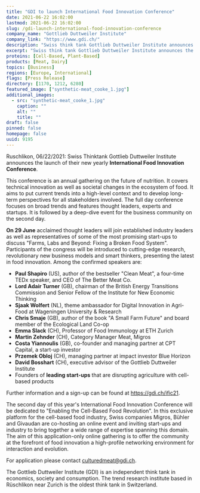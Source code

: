 ```yaml
---
title: "GDI to launch International Food Innovation Conference"
date: 2021-06-22 16:02:00
lastmod: 2021-06-22 16:02:00
slug: /gdi-launch-international-food-innovation-conference
company_name: "Gottlieb Duttweiler Institute"
company_link: "https://www.gdi.ch/"
description: "Swiss think tank Gottlieb Duttweiler Institute announces the launch of their new International Food Innovation Conference, an annual gathering on the future of nutrition covering technical innovation as well as societal changes in the ecosystem of food."
excerpt: "Swiss think tank Gottlieb Duttweiler Institute announces the launch of their new International Food Innovation Conference, an annual gathering on the future of nutrition covering technical innovation as well as societal changes in the ecosystem of food."
proteins: [Cell-Based, Plant-Based]
products: [Meat, Dairy]
topics: [Business]
regions: [Europe, International]
flags: [Press Release]
directory: [1170, 1212, 6280]
featured_image: ["synthetic-meat_cooke_1.jpg"]
additional_images:
  - src: "synthetic-meat_cooke_1.jpg"
    caption: ""
    alt: ""
    title: ""
draft: false
pinned: false
homepage: false
uuid: 9195
---
```

<p>Ruschlikon, 06/22/2021: Swiss Thinktank Gottlieb Duttweiler Institute announces the launch of their new yearly <strong>International Food Innovation Conference</strong>.</p>
<p>This conference is an annual gathering on the future of nutrition. It covers technical innovation as well as societal changes in the ecosystem of food. It aims to put current trends into a high-level context and to develop long-term perspectives for all stakeholders involved. The full day conference focuses on broad trends and features thought leaders, experts and startups. It is followed by a deep-dive event for the business community on the second day.</p>
<p><strong>On 29 June</strong> acclaimed thought leaders will join established industry leaders as well as representatives of some of the most promising start-ups to discuss "Farms, Labs and Beyond: Fixing a Broken Food System". Participants of the congress will be introduced to cutting-edge research, revolutionary new business models and smart thinkers, presenting the latest in food innovation. Among the confirmed speakers are:</p>
<ul>
<li><strong>Paul Shapiro</strong> (US), author of the bestseller "Clean Meat", a four-time TEDx speaker, and CEO of The Better Meat Co.</li>
<li><strong>Lord Adair Turner</strong> (GB), chairman of the British Energy Transitions Commission and Senior Fellow of the Institute for New Economic Thinking</li>
<li><strong>Sjaak Wolfert</strong> (NL), theme ambassador for Digital Innovation in Agri-Food at Wageningen University & Research</li>
<li><strong>Chris Smaje</strong> (GB), author of the book "A Small Farm Future" and board member of the Ecological Land Co-op</li>
<li><strong>Emma Slack</strong> (CH), Professor of Food Immunology at ETH Zurich</li>
<li><strong>Martin Zehnder</strong> (CH), Category Manager Meat, Migros</li>
<li><strong>Costa Yiannoulis</strong> (GB), co-founder and managing partner at CPT Capital, a start-up investor</li>
<li><strong>Przemek Obloj</strong> (CH), managing partner at impact investor Blue Horizon</li>
<li><strong>David Bosshart</strong> (CH), executive advisor of the Gottlieb Duttweiler Institute</li>
<li>Founders of <strong>leading start-ups</strong> that are disrupting agriculture with cell-based products</li>
</ul>
<p>Further information and a sign-up can be found at <a href="https://gdi.ch/ific21">https://gdi.ch/ific21</a>.</p>
<p>The second day of this year's International Food Innovation Conference will be dedicated to "Enabling the Cell-Based Food Revolution". In this exclusive platform for the cell-based food industry, Swiss companies Migros, Bühler and Givaudan are co-hosting an online event and inviting start-ups and industry to bring together a wide range of expertise spanning this domain. The aim of this application-only online gathering is to offer the community at the forefront of food innovation a high-profile networking environment for interaction and evolution.</p>
<p>For application please contact <a href="mailto:culturedmeat@gdi.ch">culturedmeat@gdi.ch</a>.</p>
<p>The Gottlieb Duttweiler Institute (GDI) is an independent think tank in economics, society and consumption. The trend research institute based in Rüschlikon near Zurich is the oldest think tank in Switzerland.</p>
